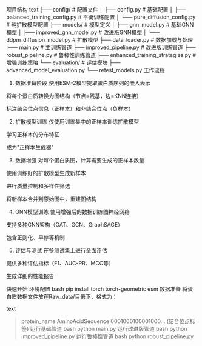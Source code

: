 项目结构
text
├── config/                    # 配置文件
│   ├── config.py              # 基础配置
│   ├── balanced_training_config.py    # 平衡训练配置
│   └── pure_diffusion_config.py       # 纯扩散模型配置
├── models/                    # 模型定义
│   ├── gnn_model.py           # 基础GNN模型
│   ├── improved_gnn_model.py  # 改进版GNN模型
│   └── ddpm_diffusion_model.py # 扩散模型
├── data_loader.py             # 数据加载与处理
├── main.py                    # 主训练管道
├── improved_pipeline.py       # 改进版训练管道
├── robust_pipeline.py         # 鲁棒性训练管道
├── enhanced_training_strategies.py  # 增强训练策略
└── evaluation/                # 评估模块
    ├── advanced_model_evaluation.py
    └── retest_models.py
工作流程
1. 数据准备阶段
使用ESM-2模型提取蛋白质序列的嵌入表示

将每个蛋白质转换为图结构（节点=残基，边=KNN连接）

标注结合位点信息（正样本）和非结合位点（负样本）

2. 扩散模型训练
仅使用训练集中的正样本训练扩散模型

学习正样本的分布特征

成为"正样本生成器"

3. 数据增强
对每个蛋白质图，计算需要生成的正样本数量

使用训练好的扩散模型生成新样本

进行质量控制和多样性筛选

将新样本合并到原始图中，重建图结构

4. GNN模型训练
使用增强后的数据训练图神经网络

支持多种GNN架构（GAT、GCN、GraphSAGE）

包含正则化、早停等机制

5. 评估与测试
在多测试集上进行全面评估

提供多种评估指标（F1、AUC-PR、MCC等）

生成详细的性能报告

快速开始
环境配置
bash
pip install torch torch-geometric esm
数据准备
将蛋白质数据文件放在Raw_data/目录下，格式为：

text
>protein_name
AminoAcidSequence
0001000100001000... (结合位点标签)
运行基础管道
bash
python main.py
运行改进版管道
bash
python improved_pipeline.py
运行鲁棒性管道
bash
python robust_pipeline.py
